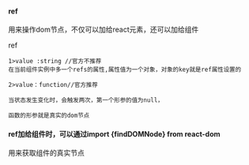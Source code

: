 #### ref

用来操作dom节点，不仅可以加给react元素，还可以加给组件

ref  

    1>value :string //官方不推荐
    在当前组件实例中多一个refs的属性,属性值为一个对象，对象的key就是ref属性设置的

    2>value：function//官方推荐

    当状态发生变化时，会触发两次，第一个形参的值为null，

    函数的形参就是真实的dom节点

#### ref加给组件时，可以通过import {findDOMNode} from react-dom

用来获取组件的真实节点






